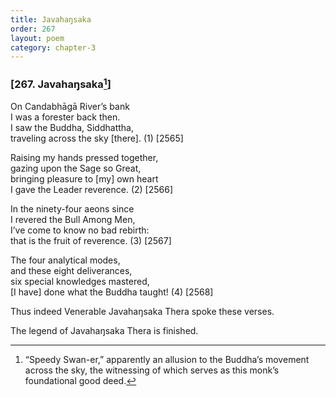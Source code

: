 ```yaml
---
title: Javahaŋsaka
order: 267
layout: poem
category: chapter-3
---
```


### \[267. Javahaŋsaka[^1]\]

On Candabhāgā River’s bank  
I was a forester back then.  
I saw the Buddha, Siddhattha,  
traveling across the sky \[there\]. (1) \[2565\]

Raising my hands pressed together,  
gazing upon the Sage so Great,  
bringing pleasure to \[my\] own heart  
I gave the Leader reverence. (2) \[2566\]

In the ninety-four aeons since  
I revered the Bull Among Men,  
I’ve come to know no bad rebirth:  
that is the fruit of reverence. (3) \[2567\]

The four analytical modes,  
and these eight deliverances,  
six special knowledges mastered,  
\[I have\] done what the Buddha taught! (4) \[2568\]

Thus indeed Venerable Javahaŋsaka Thera spoke these verses.

The legend of Javahaŋsaka Thera is finished.

[^1]: “Speedy Swan-er,” apparently an allusion to the Buddha’s movement across the sky, the witnessing of which serves as this monk’s foundational good deed.

